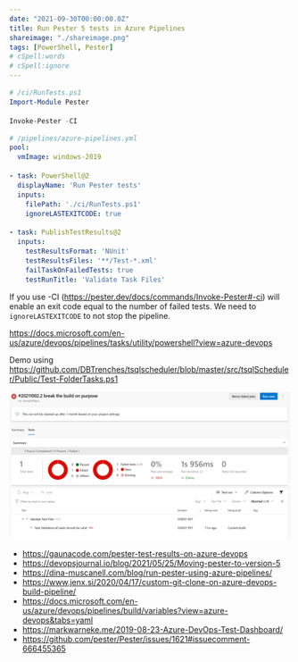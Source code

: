 ```yaml
---
date: "2021-09-30T00:00:00.0Z"
title: Run Pester 5 tests in Azure Pipelines
shareimage: "./shareimage.png"
tags: [PowerShell, Pester]
# cSpell:words
# cSpell:ignore
---
```


```powershell
# /ci/RunTests.ps1
Import-Module Pester

Invoke-Pester -CI
```

```yaml
# /pipelines/azure-pipelines.yml
pool:
  vmImage: windows-2019

- task: PowerShell@2
  displayName: 'Run Pester tests'
  inputs:
    filePath: './ci/RunTests.ps1'
    ignoreLASTEXITCODE: true

- task: PublishTestResults@2
  inputs:
    testResultsFormat: 'NUnit'
    testResultsFiles: '**/Test-*.xml'
    failTaskOnFailedTests: true
    testRunTitle: 'Validate Task Files'
```

If you use -CI (https://pester.dev/docs/commands/Invoke-Pester#-ci) will enable an exit code equal to the number of failed tests. We need to `ignoreLASTEXITCODE` to not stop the pipeline.

https://docs.microsoft.com/en-us/azure/devops/pipelines/tasks/utility/powershell?view=azure-devops

Demo using https://github.com/DBTrenches/tsqlscheduler/blob/master/src/tsqlScheduler/Public/Test-FolderTasks.ps1

![Test Results](./testresults.png)

- https://gaunacode.com/pester-test-results-on-azure-devops
- https://devopsjournal.io/blog/2021/05/25/Moving-pester-to-version-5
- https://dina-muscanell.com/blog/run-pester-using-azure-pipelines/
- https://www.jenx.si/2020/04/17/custom-git-clone-on-azure-devops-build-pipeline/
- https://docs.microsoft.com/en-us/azure/devops/pipelines/build/variables?view=azure-devops&tabs=yaml
- https://markwarneke.me/2019-08-23-Azure-DevOps-Test-Dashboard/
- https://github.com/pester/Pester/issues/1621#issuecomment-666455365
